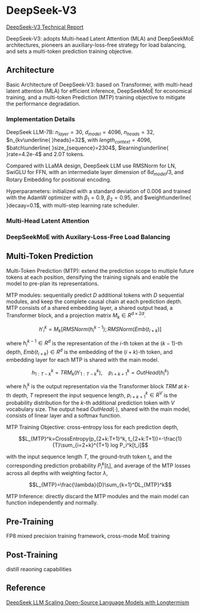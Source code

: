 # DeepSeek-V3
[DeepSeek-V3 Technical Report](https://arxiv.org/pdf/2412.19437)

DeepSeek-V3: adopts Multi-head Latent Attention (MLA) and DeepSeekMoE architectures, pioneers an auxiliary-loss-free strategy for load balancing, and sets a multi-token prediction training objective.

## Architecture
Basic Architecture of DeepSeek-V3: based on Transformer, with multi-head latent attention (MLA) for efficient inference, DeepSeekMoE for economical training, and a multi-token Prediction (MTP) training objective to mitigate the performance degradation.

### Implementation Details
DeepSeek LLM-7B: $n_{layer}=30$, $d_{model}=4096$, $n_{heads}=32$, $n_{kv\underline{ }heads}=32$, with $length_{context}=4096$, $batch\underline{ }size_{sequence}=2304$, $learning\underline{ }rate=4.2e-4$ and $2.0T$ tokens.

Compared with LLaMA design, DeepSeek LLM use RMSNorm for LN, SwiGLU for FFN, with an intermediate layer dimension of $8d_{model}/3$, and Rotary Embedding for positional encoding.

Hyperparameters: initialized with a standard deviation of $0.006$ and trained with the AdamW optimizer with $\beta_1=0.9$, $\beta_2=0.95$, and $weight\underline{ }decaay=0.1$, with multi-step learning rate scheduler.

### Multi-Head Latent Attention



### DeepSeekMoE with Auxilary-Loss-Free Load Balancing





## Multi-Token Prediction
Multi-Token Prediction (MTP): extend the prediction scope to multiple future tokens at each position, densifying the training signals and enable the model to pre-plan its representations.

MTP modules: sequentially predict $D$ additional tokens with $D$ sequential modules, and keep the complete causal chain at each prediction depth. MTP consists of a shared embedding layer, a shared output head, a Transformer block, and a projection matrix $M_k\in R^{d\times 2d}$.
```math
{h'}_{i}^{k}=M_k[RMSNorm(h_i^{k-1});RMSNorm(Emb(t_{i+k})]
```
where $h_i^{k-1}\in R^d$ is the representation of the $i$-th token at the $(k-1)$-th depth, $Emb(t_{i+k})\in R^d$ is the embedding of the $(i+k)$-th token, and embedding layer for each MTP is shared with the main model. 
```math
h_{1:T-k}^k=TRM_k({h'}_{1:T-k}^k),\quad
p_{i+k+1}^k=OutHead(h_i^k)
```
where $h_i^k$ is the output representation via the Transformer block $TRM$ at $k$-th depth, $T$ represent the input sequence length, $p_{i+k+1}^k\in R^V$ is the probability distribution for the $k$-th additional prediction token with $V$ vocabulary size. The output head $OutHead(\cdot)$, shared with the main model, consists of linear layer and a softmax function.

MTP Training Objective: cross-entropy loss for each prediction depth,
```math
L_{MTP}^k=CrossEntropy(p_{2+k:T+1}^k, t_{2+k:T+1})=-\frac{1}{T}\sum_{i=2+k}^{T+1} log P_i^k[t_i]
```
with the input sequence length $T$, the ground-truth token $t_i$, and the corresponding prediction probability $P_i^k[t_i]$, and average of the MTP losses across all depths with weighting factor $\lambda$,
```math
L_{MTP}=\frac{\lambda}{D}\sum_{k=1}^DL_{MTP}^k
```

MTP Inference: directly discard the MTP modules and the main model can function independently and normally.








## Pre-Training
FP8 mixed precision training framework, cross-mode MoE training

## Post-Training
distill reaoning capabilities


## Reference
 
[DeepSeek LLM Scaling Open-Source Language Models with Longtermism](https://arxiv.org/pdf/2401.02954)  


